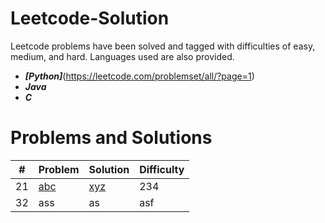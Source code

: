 # Leetcode-Solution
Leetcode problems have been solved and tagged with difficulties of easy, medium, and hard. Languages used are also provided.
- ***[Python]***(https://leetcode.com/problemset/all/?page=1)
- ***Java***
- ***C***

# Problems and Solutions
#|Problem|Solution|Difficulty
 --- | --- | --- | --- 
21|[abc](https://leetcode.com/problemset/all/?page=1)|[xyz](https://leetcode.com/problemset/all/?page=1)|234
32|ass|as|asf
